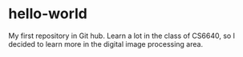 # hello-world
My first repository in Git hub.
Learn a lot in the class of CS6640, so I decided to learn more in the digital image processing area.
